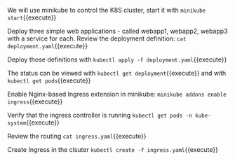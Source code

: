 We will use minikube to control the K8S cluster, start it with `minikube start`{{execute}}

Deploy three simple web applications - called webapp1, webapp2, webapp3 with a service for each. Review the deployment definition: `cat deployment.yaml`{{execute}}

Deploy those definitions with `kubectl apply -f deployment.yaml`{{execute}}

The status can be viewed with `kubectl get deployment`{{execute}} and with `kubectl get pods`{{execute}} 

Enable Nginx-based Ingress extension in minikube: `minikube addons enable ingress`{{execute}}

Verify that the ingress controller is running `kubectl get pods -n kube-system`{{execute}}

Review the routing `cat ingress.yaml`{{execute}}

Create Ingress in the clsuter `kubectl create -f ingress.yaml`{{execute}}



